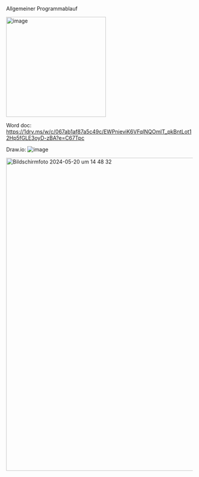 





Allgemeiner Programmablauf

<img width="269" alt="image" src="https://github.com/alex11223344556677888/ProjektOOP/assets/169674607/4bf6d26c-39a3-421f-acdc-b8ac8d32132e">      

Word doc: https://1drv.ms/w/c/067ab1af87a5c49c/EWPnieviK6VFqlNQOmlT_pkBntLot12Hp5fGLE3oyD-zBA?e=C67Tpc


Draw.io: ![image](https://github.com/alex11223344556677888/ProjektOOP/assets/169679411/a10e6d60-4f7c-4f55-9c0c-bb4ffa9d288c)


<img width="842" alt="Bildschirmfoto 2024-05-20 um 14 48 32" src="https://github.com/alex11223344556677888/ProjektOOP/assets/169674607/18b77d36-fcc9-4e04-9bd0-874595e3842e">


